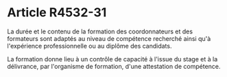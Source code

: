 # Article R4532-31

La durée et le contenu de la formation des coordonnateurs et des formateurs sont adaptés au niveau de compétence recherché ainsi qu'à l'expérience professionnelle ou au diplôme des candidats. 
  
  
La formation donne lieu à un contrôle de capacité à l'issue du stage et à la délivrance, par l'organisme de formation, d'une attestation de compétence.
